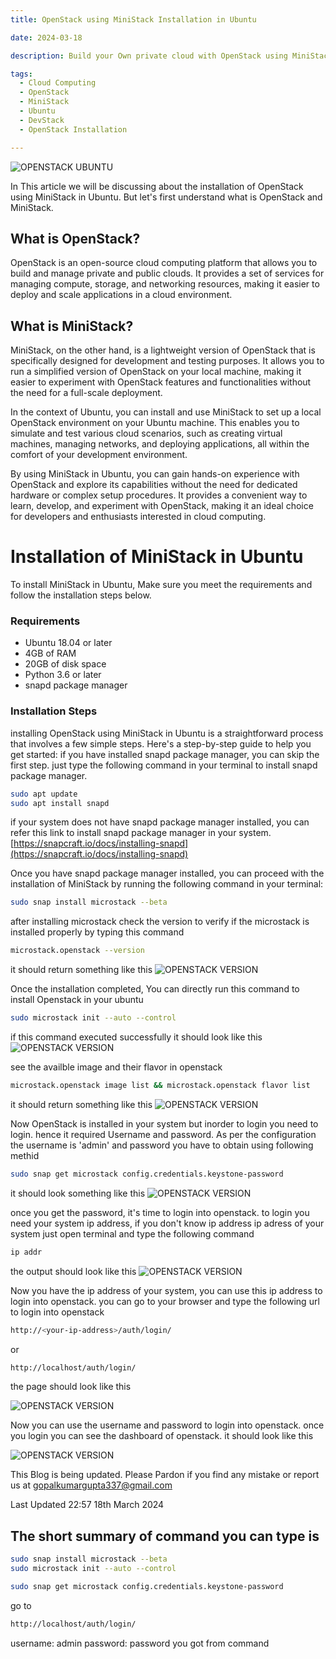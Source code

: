 ```yaml
---
title: OpenStack using MiniStack Installation in Ubuntu

date: 2024-03-18

description: Build your Own private cloud with OpenStack using MiniStack Installation in Ubuntu

tags:
  - Cloud Computing
  - OpenStack
  - MiniStack
  - Ubuntu
  - DevStack
  - OpenStack Installation

---
```


![OPENSTACK UBUNTU](/assets/images/dynamic/openstack/OpenStack-ubuntu-logo.png)

In This article we will be discussing about the installation of OpenStack using MiniStack in Ubuntu. But let's first understand what is OpenStack and MiniStack. 
## What is OpenStack?
OpenStack is an open-source cloud computing platform that allows you to build and manage private and public clouds. It provides a set of services for managing compute, storage, and networking resources, making it easier to deploy and scale applications in a cloud environment.

## What is MiniStack?
MiniStack, on the other hand, is a lightweight version of OpenStack that is specifically designed for development and testing purposes. It allows you to run a simplified version of OpenStack on your local machine, making it easier to experiment with OpenStack features and functionalities without the need for a full-scale deployment.

In the context of Ubuntu, you can install and use MiniStack to set up a local OpenStack environment on your Ubuntu machine. This enables you to simulate and test various cloud scenarios, such as creating virtual machines, managing networks, and deploying applications, all within the comfort of your development environment.

By using MiniStack in Ubuntu, you can gain hands-on experience with OpenStack and explore its capabilities without the need for dedicated hardware or complex setup procedures. It provides a convenient way to learn, develop, and experiment with OpenStack, making it an ideal choice for developers and enthusiasts interested in cloud computing.

# Installation of MiniStack in Ubuntu

To install MiniStack in Ubuntu, Make sure you meet the requirements and follow the installation steps below.

### Requirements
- Ubuntu 18.04 or later
- 4GB of RAM
- 20GB of disk space
- Python 3.6 or later
- snapd package manager

### Installation Steps

installing OpenStack using MiniStack in Ubuntu is a straightforward process that involves a few simple steps. Here's a step-by-step guide to help you get started:
 if you have installed snapd package manager, you can skip the first step.
 just type the following command in your terminal to install snapd package manager.


```sh 
sudo apt update
sudo apt install snapd
```
if your system does not have snapd package manager installed, you can refer this link to install snapd package manager in your system. [https://snapcraft.io/docs/installing-snapd](https://snapcraft.io/docs/installing-snapd)

Once you have snapd package manager installed, you can proceed with the installation of MiniStack by running the following command in your terminal:

```sh
sudo snap install microstack --beta
```
after installing microstack check the version to verify if the microstack is installed properly by typing this command

```sh
microstack.openstack --version
```
it should return something like this 
![OPENSTACK VERSION](/assets/images/dynamic/openstack/openstack-version.png)

Once the installation completed, You can directly run this command to install Openstack in your ubuntu

```sh
sudo microstack init --auto --control
```
if this command executed successfully it should look like this 
![OPENSTACK VERSION](/assets/images/dynamic/openstack/openstack-image-installed.png)



see the availble image and their flavor in openstack
```sh
microstack.openstack image list && microstack.openstack flavor list
```
it should return something like this
![OPENSTACK VERSION](/assets/images/dynamic/openstack/openstack-img-flavor.png)

Now OpenStack is installed in your system but inorder to login you need to login. hence it required Username and password.
As per the configuration the username is 'admin' and password you have to obtain using following methid 

```sh
sudo snap get microstack config.credentials.keystone-password
```
it should look something like this 
![OPENSTACK VERSION](/assets/images/dynamic/openstack/openstack-password.png)

once you get the password, it's time to login into openstack.
to login you need your system ip address, if you don't know ip address ip adress of your system just open terminal and type the following command 

```sh
ip addr
```
the output should look like this
![OPENSTACK VERSION](/assets/images/dynamic/openstack/ip-addr.png)

Now you have the ip address of your system, you can use this ip address to login into openstack. you can go to your browser and type the following url to login into openstack

```sh
http://<your-ip-address>/auth/login/
```
or

```sh
http://localhost/auth/login/
```
the page should look like this

![OPENSTACK VERSION](/assets/images/dynamic/openstack/openstack-login.png)

Now you can use the username and password to login into openstack. once you login you can see the dashboard of openstack. it should look like this

![OPENSTACK VERSION](/assets/images/dynamic/openstack/openstack-page.png)

This Blog is being updated. Please Pardon if you find any mistake or report us at gopalkumargupta337@gmail.com

Last Updated 22:57 18th March 2024

## The short summary of command you can type is 

```sh
sudo snap install microstack --beta
sudo microstack init --auto --control

```

```sh
sudo snap get microstack config.credentials.keystone-password
```
go to
```sh
http://localhost/auth/login/
```

username: admin
password: password you got from command 
